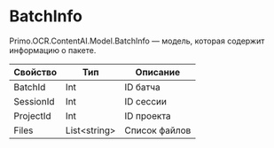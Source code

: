 # BatchInfo

Primo.OCR.ContentAI.Model.BatchInfo — модель, которая содержит информацию о пакете.

| Свойство                | Тип                           | Описание                      |
| ----------------------- | ----------------------------- | ----------------------------- |
| BatchId                 | Int                           | ID батча                      |
| SessionId               | Int                           | ID сессии                     |
| ProjectId               | Int                           | ID проекта                    |
| Files                   | List\<string>                 | Список файлов                 |

